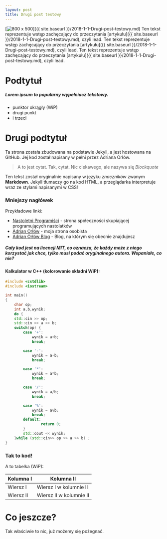 ```yaml
---
layout: post
title: Drugi post testowy
---
```


[<img src="{{ site.baseurl }}/images/img.jpg" alt="800 x 500"/>]({{ site.baseurl }}/2018-1-1-Drugi-post-testowy.md)
Ten tekst reprezentuje wstęp zachęcający do przeczytania [artykułu]({{ site.baseurl }}/2018-1-1-Drugi-post-testowy.md), czyli lead. Ten tekst reprezentuje wstęp zachęcający do przeczytania [artykułu]({{ site.baseurl }}/2018-1-1-Drugi-post-testowy.md), czyli lead. Ten tekst reprezentuje wstęp zachęcający do przeczytania [artykułu]({{ site.baseurl }}/2018-1-1-Drugi-post-testowy.md), czyli lead.




# Podtytuł

##### Lorem ipsum to popularny wypełniacz tekstowy.
  - punktor okrągły (WiP)
  - drugi punkt
  - i trzeci

# Drugi podtytuł

Ta strona została zbudowana na podstawie Jekyll, a jest hostowana na GitHub. Jej kod został napisany w pełni przez Adriana Orłów.

> A to jest cytat. Tak, cytat. Nic ciekawego, ale nazywa się *Blockquote*

Ten tekst został oryginalnie napisany w języku *znaczników* zwanym **Markdown**. Jekyll tłumaczy go na kod HTML, a przeglądarka interpretuje wraz ze stylami napisanymi w CSS!

### Mniejszy nagłówek

Przykładowe linki:

*   [Nastoletni Programiści](nastoletni.pl) - strona społeczności skupiającej programujących nastolatków
*   [Adrian Orłów](orlow.me) - moja strona osobista
*   [Adrian Orłów Blog](blog.orlow.me) - Blog, na którym się obecnie znajdujesz </br>

##### Cały kod jest na licencji MIT, co oznacza, że każdy może z niego korzystać jak chce, tylko musi podać oryginalnego autora. Wspaniałe, co nie?

#### Kalkulator w C++ (kolorowanie składni WiP):
  
```cpp
#include <cstdlib>
#include <iostream>

int main()
{
    char op;
    int a,b,wynik;
    do {
    std::cin >> op;
    std::cin >> a >> b;
    switch(op) {
        case '+':
            wynik = a+b;
            break;

        case '-':
            wynik = a-b;
            break;

        case '*':
            wynik = a*b;
            break;

        case '/':
            wynik = a/b;
            break;

        case '%':
            wynik = a%b;
            break;
        default:
                return 0;
        }
        std::cout << wynik;
    }while (std::cin>> op >> a >> b) ;
}

```

### Tak to kod!

A to tabelka (WiP):

| Kolumna I | Kolumna II |
| ------ | ------ |
| Wiersz I | Wiersz I w kolumnie II |
| Wiersz II | Wiersz II w kolumnie II |


# Co jeszcze?
Tak właściwie to nic, już możemy się pożegnać.

